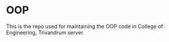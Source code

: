 # OOP

This is the repo used for maintaining the OOP code in College of Engineering, Trivandrum server.

